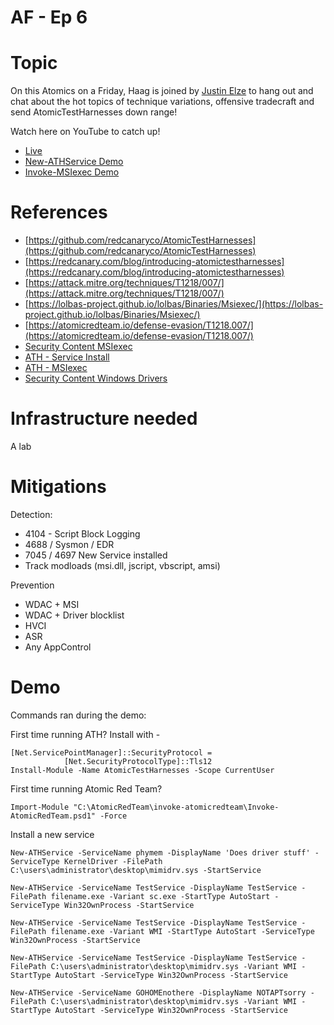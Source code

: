 # AF - Ep 6

# Topic
On this Atomics on a Friday, Haag is joined by [Justin Elze](https://twitter.com/HackingLZ) to hang out and chat about the hot topics of technique variations, offensive tradecraft and send AtomicTestHarnesses down range! 

Watch here on YouTube to catch up!
- [Live](https://youtube.com/live/biYH6DxluTc?feature=share)
- [New-ATHService Demo](https://youtu.be/nxK7_LxcWjw)
- [Invoke-MSIexec Demo](https://youtu.be/ILeURN5RDoU)
# References

- [https://github.com/redcanaryco/AtomicTestHarnesses](https://github.com/redcanaryco/AtomicTestHarnesses)
- [https://redcanary.com/blog/introducing-atomictestharnesses](https://redcanary.com/blog/introducing-atomictestharnesses)
- [https://attack.mitre.org/techniques/T1218/007/](https://attack.mitre.org/techniques/T1218/007/)
- [https://lolbas-project.github.io/lolbas/Binaries/Msiexec/](https://lolbas-project.github.io/lolbas/Binaries/Msiexec/)
- [https://atomicredteam.io/defense-evasion/T1218.007/](https://atomicredteam.io/defense-evasion/T1218.007/)
- [Security Content MSIexec](https://research.splunk.com/stories/windows_system_binary_proxy_execution_msiexec/)
- [ATH - Service Install](https://github.com/redcanaryco/AtomicTestHarnesses/blob/master/Windows/TestHarnesses/T1543.003_WindowsService/ServiceInstaller.ps1)
- [ATH - MSIexec](https://github.com/redcanaryco/AtomicTestHarnesses/tree/master/Windows/TestHarnesses/T1218.007_Msiexec)
- [Security Content Windows Drivers](https://research.splunk.com/stories/windows_drivers/)
# Infrastructure needed

A lab

# Mitigations

Detection:
- 4104 - Script Block Logging
- 4688 / Sysmon / EDR
- 7045 / 4697 New Service installed
- Track modloads (msi.dll, jscript, vbscript, amsi)

Prevention
- WDAC + MSI
- WDAC + Driver blocklist
- HVCI
- ASR
- Any AppControl


# Demo

Commands ran during the demo:

First time running ATH?
Install with - 
```
[Net.ServicePointManager]::SecurityProtocol = 
            [Net.SecurityProtocolType]::Tls12
Install-Module -Name AtomicTestHarnesses -Scope CurrentUser
```
First time running Atomic Red Team?
```
Import-Module "C:\AtomicRedTeam\invoke-atomicredteam\Invoke-AtomicRedTeam.psd1" -Force
```

Install a new service

```
New-ATHService -ServiceName phymem -DisplayName 'Does driver stuff' -ServiceType KernelDriver -FilePath C:\users\administrator\desktop\mimidrv.sys -StartService
```

```
New-ATHService -ServiceName TestService -DisplayName TestService -FilePath filename.exe -Variant sc.exe -StartType AutoStart -ServiceType Win32OwnProcess -StartService
```

```
New-ATHService -ServiceName TestService -DisplayName TestService -FilePath filename.exe -Variant WMI -StartType AutoStart -ServiceType Win32OwnProcess -StartService
```
```
New-ATHService -ServiceName TestService -DisplayName TestService -FilePath C:\users\administrator\desktop\mimidrv.sys -Variant WMI -StartType AutoStart -ServiceType Win32OwnProcess -StartService
```
```
New-ATHService -ServiceName GOHOMEnothere -DisplayName NOTAPTsorry -FilePath C:\users\administrator\desktop\mimidrv.sys -Variant WMI -StartType AutoStart -ServiceType Win32OwnProcess -StartService
```